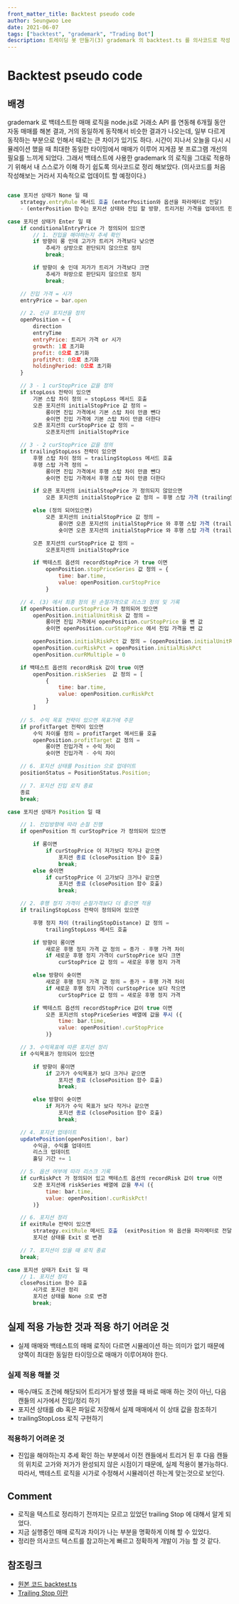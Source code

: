 ```yaml
---
front_matter_title: Backtest pseudo code
author: Seungwoo Lee
date: 2021-06-07
tags: ["backtest", "grademark", "Trading Bot"]
description: 트레이딩 봇 만들기(3) grademark 의 backtest.ts 를 의사코드로 작성
---
```


<!-- # 이 글을 작성 하게 된 계기 
트레이딩 알고리즘의 백테스트를 grademark 을 사용했기 때문에 실제 매매도 grademark 와 같은 로직으로 해야된다는 사실을 알게 되었다. 트레이딩 봇 버전 2.0 을 
작년 11월 시작한 자동매매 봇을 
암호화폐 봇 자동 매매를 6개월 돌리고 시뮬레이션 결과와 실제 봇 매매를 했을 때의 결과가 다르다. 원인을 분석해보니 백테스트에 grademark 사용한  -->

# Backtest pseudo code

## 배경


grademark 로 백테스트한 매매 로직을 node.js로 거래소 API 를 연동해 6개월 동안 자동 매매를 해본 결과, 거의 동일하게 동작해서 비슷한 결과가 나오는데, 일부 다르게 동작하는 부분으로 인해서 때로는 큰 차이가 있기도 하다. 시간이 지나서 오늘을 다시 시뮬레이션 했을 때 최대한 동일한 타이밍에서 매매가 이루어 지게끔 봇 프로그램 개선의 필요를 느끼게 되었다. 그래서 백테스트에 사용한 grademark 의 로직을 그대로 적용하기 위해서 내 스스로가 이해 하기 쉽도록 의사코드로 정리 해보았다. (의사코드를 처음 작성해보는 거라서 지속적으로 업데이트 할 예정이다.)

```js

case 포지션 상태가 None 일 때
    strategy.entryRule 메서드 호출 (enterPosition와 옵션을 파라메터로 전달)
    - (enterPosition 함수는 포지션 상태와 진입 할 방향, 트리거된 가격을 업데이트 한다, 바로 진입 x) 

case 포지션 상태가 Enter 일 때
    if conditionalEntryPrice 가 정의되어 있으면
        // 1. 진입을 해야하는지 추세 확인 
        if 방향이 롱 인데 고가가 트리거 가격보다 낮으면
            추세가 상방으로 판단되지 않으므로 정지
            break;

        if 방향이 숏 인데 저가가 트리거 가격보다 크면
            추세가 하방으로 판단되지 않으므로 정지
            break;

    // 진입 가격 = 시가
    entryPrice = bar.open

    // 2. 신규 포지션을 정의
    openPosition = {
        direction
        entryTime
        entryPrice: 트리거 가격 or 시가 
        growth: 1로 초기화
        profit: 0으로 초기화
        profitPct: 0으로 초기화
        holdingPeriod: 0으로 초기화
    }

    // 3 - 1 curStopPrice 값을 정의
    if stopLoss 전략이 있으면
        기본 스탑 차이 정의 = stopLoss 메서드 호출
        오픈 포지션의 initialStopPrice 값 정의 = 
            롱이면 진입 가격에서 기본 스탑 차이 만큼 뺀다
            숏이면 진입 가격에 기본 스탑 차이 만큼 더한다 
        오픈 포지션의 curStopPrice 값 정의 = 
            오픈포지션의 initialStopPrice

    // 3 - 2 curStopPrice 값을 정의
    if trailingStopLoss 전략이 있으면
        후행 스탑 차이 정의 = trailingStopLoss 메서드 호출 
        후행 스탑 가격 정의 = 
            롱이면 진입 가격에서 후행 스탑 차이 만큼 뺀다
            숏이면 진입 가격에서 후행 스탑 차이 만큼 더한다

        if 오픈 포지션의 initialStopPrice 가 정의되지 않았으면 
            오픈 포지션의 initialStopPrice 값 정의 = 후행 스탑 가격 (trailingStopPrice)

        else (정의 되어있으면)
            오픈 포지션의 initialStopPrice 값 정의 =
                롱이면 오픈 포지션의 initialStopPrice 와 후행 스탑 가격 (trailingStopPrice) 중 큰 값
                숏이면 오픈 포지션의 initialStopPrice 와 후행 스탑 가격 (trailingStopPrice) 중 작은 값

        오픈 포지션의 curStopPrice 값 정의 = 
            오픈포지션의 initialStopPrice

        if 백테스트 옵션의 recordStopPrice 가 true 이면 
            openPosition.stopPriceSeries 값 정의 = {
                time: bar.time,
                value: openPosition.curStopPrice
            }

    // 4. (3) 에서 최종 정의 된 손절가격으로 리스크 정의 및 기록
    if openPosition.curStopPrice 가 정의되어 있으면 
        openPosition.initialUnitRisk 값 정의 = 
            롱이면 진입 가격에서 openPosition.curStopPrice 을 뺀 값
            숏이면 openPosition.curStopPrice 에서 진입 가격을 뺀 값

        openPosition.initialRiskPct 값 정의 = (openPosition.initialUnitRisk  / 진입가격) * 100
        openPosition.curRiskPct = openPosition.initialRiskPct 
        openPosition.curRMultiple = 0

    if 백테스트 옵션의 recordRisk 값이 true 이면
        openPosition.riskSeries  값 정의 = [
            {
                time: bar.time,
                value: openPosition.curRiskPct
            }
        ]

    // 5. 수익 목표 전략이 있으면 목표가에 주문 
    if profitTarget 전략이 있으면 
        수익 차이를 정의 = profitTarget 메서드를 호출 
        openPosition.profitTarget 값 정의 = 
            롱이면 진입가격 + 수익 차이 
            숏이면 진입가격 - 수익 차이

    // 6. 포지션 상태를 Position 으로 업데이트
    positionStatus = PositionStatus.Position;

    // 7. 포지션 진입 로직 종료
    종료 
    break; 

case 포지션 상태가 Position 일 때

    // 1. 진입방향에 따라 손절 진행 
    if openPosition 의 curStopPrice 가 정의되어 있으면

        if 롱이면
            if curStopPrice 이 저가보다 작거나 같으면 
                포지션 종료 (closePosition 함수 호출)
                break; 
        else 숏이면  
            if curStopPrice 이 고가보다 크거나 같으면
                포지션 종료 (closePosition 함수 호출)
                break;

    // 2. 후행 정지 가격이 손절가격보다 더 좋으면 적용 
    if trailingStopLoss 전략이 정의되어 있으면

        후행 정지 차이 (trailingStopDistance) 값 정의 =
            trailingStopLoss 메서드 호출 

        if 방향이 롱이면 
            새로운 후행 정지 가격 값 정의 = 종가 - 후행 가격 차이
            if 새로운 후행 정지 가격이 curStopPrice 보다 크면
                curStopPrice 값 정의 = 새로운 후행 정지 가격 

        else 방향이 숏이면
            새로운 후행 정지 가격 값 정의 = 종가 + 후행 가격 차이
            if 새로운 후행 정지 가격이 curStopPrice 보다 작으면
                curStopPrice 값 정의 = 새로운 후행 정지 가격 

        if 백테스트 옵션의 recordStopPrice 값이 true 이면
            오픈 포지션의 stopPriceSeries 배열에 값을 푸시 ({
                time: bar.time,
                value: openPosition!.curStopPrice
            )}

    // 3. 수익목표에 따른 포지션 정리 
    if 수익목표가 정의되어 있으면

        if 방향이 롱이면
            if 고가가 수익목표가 보다 크거나 같으면
                포지션 종료 (closePosition 함수 호출)
                break;

        else 방향이 숏이면
            if 저가가 수익 목표가 보다 작거나 같으면
                포지션 종료 (closePosition 함수 호출)
                break;

    // 4. 포지션 업데이트
    updatePosition(openPosition!, bar)
        수익금, 수익률 업데이트
        리스크 업데이트
        홀딩 기간 += 1

    // 5. 옵션 여부에 따라 리스크 기록 
    if curRiskPct 가 정의되어 있고 백테스트 옵션의 recordRisk 값이 true 이면
        오픈 포지션에 riskSeries 배열에 값을 푸시 ({
            time: bar.time,
            value: openPosition!.curRiskPct!
        )}

    // 6. 포지션 정리
    if exitRule 전략이 있으면
        strategy.exitRule 메서드 호출  (exitPosition 와 옵션을 파라메터로 전달)
        포지션 상태를 Exit 로 변경

    // 7. 포지션이 있을 때 로직 종료 
    break;

case 포지션 상태가 Exit 일 때
    // 1. 포지션 정리 
    closePosition 함수 호출 
        시가로 포지션 정리
        포지션 상태를 None 으로 변경
        break;
```

## 실제 적용 가능한 것과 적용 하기 어려운 것

* 실제 매매와 백테스트의 매매 로직이 다르면 시뮬레이션 하는 의미가 없기 때문에 양쪽이 최대한 동일한 타이밍으로 매매가 이루어져야 한다.

### 실제 적용 해볼 것

* 매수/매도 조건에 해당되어 트리거가 발생 했을 때 바로 매매 하는 것이 아닌, 다음 캔들의 시가에서 진입/정리 하기
* 포지션 상태를 db 혹은 파일로 저장해서 실제 매매에서 이 상태 값을 참조하기
* trailingStopLoss 로직 구현하기

### 적용하기 어려운 것

* 진입을 해야하는지 추세 확인 하는 부분에서 이전 캔들에서 트리거 된 후 다음 캔들의 위치로 고가와 저가가 완성되지 않은 시점이기 때문에, 실제 적용이 불가능하다. 따라서, 백테스트 로직을 시가로 수정해서 시뮬레이션 하는게 맞는것으로 보인다.

## Comment

* 로직을 텍스트로 정리하기 전까지는 모르고 있었던 trailing Stop 에 대해서 알게 되었다.
* 지금 실행중인 매매 로직과 차이가 나는 부분을 명확하게 이해 할 수 있었다.
* 정리한 의사코드 텍스트를 참고하는게 빠르고 정확하게 개발이 가능 할 것 같다.

## 참조링크

* [원본 코드 backtest.ts](https://github.com/Grademark/grademark/blob/0ce580cfa1c9d56e9f0788ce97f9b8f4df2eea21/src/lib/backtest.ts)
* [Trailing Stop 이란](https://www.thebalance.com/trailing-stop-1031394)

